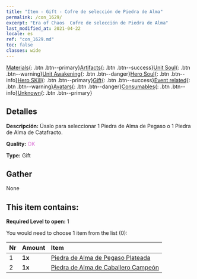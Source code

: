 ```yaml
---
title: "Item - Gift - Cofre de selección de Piedra de Alma"
permalink: /con_1629/
excerpt: "Era of Chaos  Cofre de selección de Piedra de Alma"
last_modified_at: 2021-04-22
locale: es
ref: "con_1629.md"
toc: false
classes: wide
---
```

 [Materials](/ItemsES/){: .btn .btn--primary}[Artifacts](/ItemsES/Artifacts/){: .btn .btn--success}[Unit Soul](/ItemsES/UnitSoul/){: .btn .btn--warning}[Unit Awakening](/ItemsES/UnitAwakening/){: .btn .btn--danger}[Hero Soul](/ItemsES/HeroSoul/){: .btn .btn--info}[Hero SKill](/ItemsES/HeroSkill/){: .btn .btn--primary}[Gift](/ItemsES/Gift/){: .btn .btn--success}[Event related](/ItemsES/Events/){: .btn .btn--warning}[Avatars](/ItemsES/Avatars/){: .btn .btn--danger}[Consumables](/ItemsES/Consumables/){: .btn .btn--info}[Unknown](/ItemsES/Unknown/){: .btn .btn--primary}

## Detalles
 **Descripción:** Úsalo para seleccionar 1 Piedra de Alma de Pegaso o 1 Piedra de Alma de Catafracto.

 **Quality:** <span style="color: #DA70D6">OK</span>

 **Type:** Gift

## Gather

  None

## This item contains:

 **Required Level to open:** 1

 You would need to choose 1 item from the list (0):

  | Nr | Amount |     Item    |
  |:---|:-------|:------------|
  | 1 |  **1x** | [Piedra de Alma de Pegaso Plateada](/ItemsES/unt_292/) |  | 
  | 2 |  **1x** | [Piedra de Alma de Caballero Campeón](/ItemsES/unt_287/) |  | 
